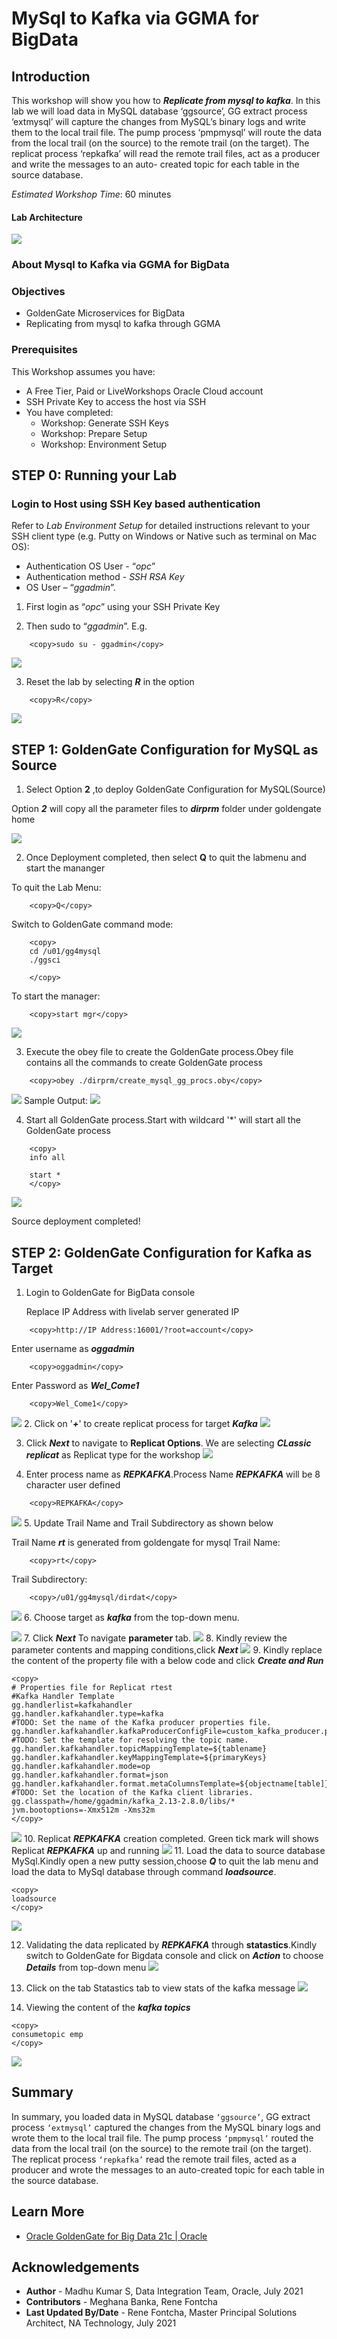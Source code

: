 # MySql to Kafka via GGMA for BigData

## Introduction
This workshop will show you how to  ***Replicate from  mysql to kafka***.
In this lab we will load data in MySQL database ‘ggsource’, GG extract process ‘extmysql’ will capture the changes from MySQL’s binary logs and write them to the local trail file. The pump process ‘pmpmysql’ will route the data from the local trail (on the source) to the remote trail (on the target). The replicat process ‘repkafka’ will read the remote trail files, act as a producer and write the messages to an auto- created topic for each table in the source database.

*Estimated Workshop Time*: 60 minutes
#### Lab Architecture

![](./images/0.jpg " ")


### About Mysql to Kafka via GGMA for BigData

### Objectives
-  GoldenGate Microservices for BigData 
-  Replicating from mysql to kafka through GGMA  

### Prerequisites
This Workshop assumes you have:
- A Free Tier, Paid or LiveWorkshops Oracle Cloud account
- SSH Private Key to access the host via SSH
- You have completed:
    - Workshop: Generate SSH Keys
    - Workshop: Prepare Setup
    - Workshop: Environment Setup


## **STEP 0:** Running your Lab
### Login to Host using SSH Key based authentication
Refer to *Lab Environment Setup* for detailed instructions relevant to your SSH client type (e.g. Putty on Windows or Native such as terminal on Mac OS):
  - Authentication OS User - “*opc*”
  - Authentication method - *SSH RSA Key*
  - OS User – “*ggadmin*”.

1. First login as “*opc*” using your SSH Private Key

2. Then sudo to “*ggadmin*”. E.g.

```
    <copy>sudo su - ggadmin</copy>
```
![](./images/1.png" ")

3. Reset the lab by selecting ***R*** in the option

```
    <copy>R</copy>
```
![](./images/2.png" ")

## **STEP 1**: GoldenGate Configuration for MySQL as Source
1. Select Option **2** ,to deploy GoldenGate Configuration for MySQL(Source)

Option ***2*** will copy all the parameter files to ***dirprm*** folder under goldengate home

![](./images/3.png" ")

2. Once Deployment completed, then select **Q** to quit the labmenu   and start the mananger

To quit the Lab Menu:
```
    <copy>Q</copy>
```
Switch to GoldenGate command mode:
```
    <copy>
    cd /u01/gg4mysql
    ./ggsci

    </copy>
```
To start the manager:
```
    <copy>start mgr</copy>
```
![](./images/4.png" ")

3. Execute the obey file to create the GoldenGate process.Obey file contains all the commands to create GoldenGate process
```
    <copy>obey ./dirprm/create_mysql_gg_procs.oby</copy>
```
![](./images/5.png" ")
Sample Output:
![](./images/6.png" ")

4. Start all GoldenGate process.Start with wildcard '*' will start all the GoldenGate process
```
    <copy>
    info all

    start *
    </copy>
```
![](./images/8.png" ")


 Source deployment completed!

## **STEP 2**: GoldenGate Configuration for Kafka as Target
1. Login to GoldenGate for BigData console 

    Replace IP Address with livelab server generated IP
```
    <copy>http://IP Address:16001/?root=account</copy>
```
Enter username as ***oggadmin***

```
    <copy>oggadmin</copy>
```
Enter Password as ***Wel_Come1***
```
    <copy>Wel_Come1</copy>
```
![](./images/9.png" ")
2. Click on '***+***' to create replicat process for target ***Kafka***
![](./images/10.png" ")

3. Click ***Next*** to navigate to **Replicat Options**. We are selecting ***CLassic replicat*** as Replicat type for the workshop
![](./images/11.png" ")

4. Enter process name as ***REPKAFKA***.Process Name ***REPKAFKA*** will  be 8 character user defined
```
    <copy>REPKAFKA</copy>
```
![](./images/12.png" ")
5. Update Trail Name and Trail Subdirectory as shown below

Trail Name ***rt*** is generated from goldengate for mysql
Trail Name:
```
    <copy>rt</copy>
```
Trail Subdirectory:
```
    <copy>/u01/gg4mysql/dirdat</copy>
```
![](./images/13.png" ")
6. Choose target as ***kafka*** from the top-down menu.

![](./images/14.png" ")
7. Click ***Next*** To navigate **parameter** tab.
![](./images/15.png" ")
8. Kindly review the parameter contents and mapping conditions,click ***Next***
![](./images/16.png" ")
9. Kindly replace the content of the property file with a below code and click ***Create and Run***
```
<copy>
# Properties file for Replicat rtest
#Kafka Handler Template
gg.handlerlist=kafkahandler
gg.handler.kafkahandler.type=kafka
#TODO: Set the name of the Kafka producer properties file.
gg.handler.kafkahandler.kafkaProducerConfigFile=custom_kafka_producer.properties
#TODO: Set the template for resolving the topic name.
gg.handler.kafkahandler.topicMappingTemplate=${tablename}
gg.handler.kafkahandler.keyMappingTemplate=${primaryKeys}
gg.handler.kafkahandler.mode=op
gg.handler.kafkahandler.format=json
gg.handler.kafkahandler.format.metaColumnsTemplate=${objectname[table]},${optype[op_type]},${timestamp[op_ts]},${currenttimestamp[current_ts]},${position[pos]}
#TODO: Set the location of the Kafka client libraries.
gg.classpath=/home/ggadmin/kafka_2.13-2.8.0/libs/*
jvm.bootoptions=-Xmx512m -Xms32m
</copy>
``` 

![](./images/20.png" ")
10. Replicat ***REPKAFKA*** creation completed. Green tick mark will shows Replicat ***REPKAFKA*** up and running
![](./images/21.png" ")
11. Load the data to source database MySql.Kindly open a new putty session,choose ***Q*** to quit the lab menu and load the data to MySql database through command ***loadsource***.
```
<copy>
loadsource
</copy>
```


![](./images/23.png" ")

12. Validating the data replicated by ***REPKAFKA*** through **statastics**.Kindly switch to GoldenGate for Bigdata console and click on ***Action*** to choose ***Details*** from top-down menu
![](./images/24.png" ")
13. Click on the tab Statastics tab to view stats of the kafka message
![](./images/25.png" ")

14.  Viewing the content of the ***kafka topics***
```
<copy>
consumetopic emp
</copy>
```

![](./images/26.png" ")

## Summary
In summary, you loaded data in MySQL database `‘ggsource’`, GG extract process `‘extmysql’` captured the changes from the MySQL binary logs and wrote them to the local trail file. The pump process `‘pmpmysql’` routed the data from the local trail (on the source) to the remote trail (on the target). The replicat process `‘repkafka’` read the remote trail files, acted as a producer and wrote the messages to an auto-created topic for each table in the source database.



## Learn More

* [Oracle GoldenGate for Big Data 21c | Oracle](https://docs.oracle.com/en/middleware/goldengate/big-data/21.1/index.html)

## Acknowledgements
* **Author** - Madhu Kumar S, Data Integration Team, Oracle, July 2021
* **Contributors** - Meghana Banka, Rene Fontcha
* **Last Updated By/Date** - Rene Fontcha, Master Principal Solutions Architect, NA Technology, July 2021









